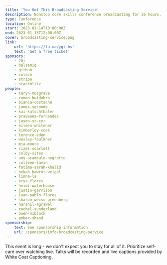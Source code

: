 ```yaml
---
title: 'You Got This Broadcasting Service'
description: Nonstop core skills conference broadcasting for 26 hours.
type: Conference
location: Online
start: 2023-01-14T10:00:00Z
end: 2023-01-15T12:00:00Z
cover: broadcasting-service.png
link:
    url: 'https://lu.ma/ygt-bs'
    text: 'Get a free ticket'
sponsors:
    - 20i
    - balsamiq
    - github
    - solace
    - stripe
    - stackblitz
people:
    - taryn-musgrave
    - ramon-huidobro
    - bianca-costache
    - james-seconde
    - kai-katschthaler
    - praveena-fernandes
    - jason-st-cyr
    - eileen-whitener
    - kimberley-cook
    - terence-eden
    - wesley-faulkner
    - mia-moore
    - rizel-scarlett
    - colby-sites
    - amy-arambulo-negrette
    - colleen-lavin
    - fatima-sarah-khalid
    - bekah-hawrot-weigel
    - linna-la
    - krys-flores
    - heidi-waterhouse
    - justin-garrison
    - juan-pablo-flores
    - sharon-weiss-greenberg
    - harshil-agrawal
    - rachel-sunderland
    - owen-niblock
    - amber-shand
sponsorship: 
    text: See sponsorship information
    url: /sponsors/info/broadcasting-service
---
```


This event is long - we don't expect you to stay for all of it. Prioritize self-care over watching live. Talks will be recorded and live captions provided by White Coat Captioning.

<event-session 
  title="Welcome to You Got This Broadcasting Service"
  start="2023-01-14T10:00:00.000+00:00">
</event-session>

<event-session 
  title="Language And Cultural Inclusivity At Work"
  start="2023-01-14T10:30:00.000+00:00" 
  :speakers='[people["taryn-musgrave"], people["ramon-huidobro"]]'
  description="If you’re working in software, the primary function of your role is to turn human and programming languages into common understanding. As you work with your team and collective members, the way you use human languages around your work can have major impacts, even when we don’t intend it to. Together we’ll explore the cultural basis for how we shape the language we use. Let’s explore how and when to avoid analogies and ambiguous language. By the end of this talk, we hope that you’ll be ready to use the ideas and tips shared to help move towards collective understanding with your team.">
</event-session>

<event-session 
  title="Creating Effective On-Call Workflows"
  start="2023-01-14T11:10:00.000+00:00" 
  :speakers='[people["bianca-costache"]]'
  description="Being on call can be a tiring and thankless task, and while the on-call process depends on each team setup, the on-call pain is the same for everyone. Building sustainable practices is critical in keeping your team positive and productive. This talk will walk you through a data-driven on-call framework that you an apply for your own teams leading to a happier, healthier on-call process. We’ll also reflect on how it works in-practice over a long period. ">
</event-session>
 
<event-session 
  title="Break"
  start="2023-01-14T11:50:00.000+00:00">
</event-session>
 
<event-session 
  title="A Guide To Red Flags In Early Career Roles"
  start="2023-01-14T12:00:00.000+00:00" 
  :speakers='[people["james-seconde"]]'
  description="Your first role in tech is important, and you want to be somewhere supportive that can help you grow as a developer. In this talk, we'll point out some signs to look out for that could mean an employer who is not actually supportive - hopefully saving you from a negative experience.">
</event-session>
 
<event-session 
  title="How to Talk About Mental Health to Combat Stigma"
  start="2023-01-14T12:40:00.000+00:00" 
  :speakers='[people["kai-katschthaler"]]'
  description="In this talk, we will cover how and why openly talking about your mental health positively impacts others, how to share mental health experiences in a respectful way, and how to make it easier and safe for others to share their experiences. Starting a conversation about mental health can create more inclusive environments and workplaces.">
</event-session>
 
<event-session 
  title="Long Break"
  start="2023-01-14T13:20:00.000+00:00">
</event-session>
 
<event-session 
  title="Personal Retrospectives For Self-Guided Managers"
  start="2023-01-14T14:30:00.000+00:00" 
  :speakers='[people["praveena-fernandes"]]'
  description="Leadership often involves wading through tough waters when there's minimal direction and feedback. It especially becomes difficult when feedback is often used as a tool to assess whether you are doing a good job and find areas where you could improve/thrive in the future. Getting quality feedback is hard during the best of times let alone when you are in a position where there's a power imbalance and you may not get honest useful feedback from your team, it is far worse when people above you may not have time to give you actionable feedback for you to be effective in your job. This talk helps equip you with tools to bridge some of that gap when there are seemingly lots to improve on but no clear path ahead and how to find help when there's often none.">
</event-session>
 
<event-session 
  title="Becoming A Leader In Your Team"
  start="2023-01-14T15:10:00.000+00:00" 
  :speakers='[people["jason-st-cyr"]]'
  description="One of the most difficult transitions to make is from being a member of the team, to owning your former teammates performance reviews. It is awkward. It is stressful. And you can do it! In this session, we'll take a look at the challenges of making this transition and how you can face them head on. Leveraging the years of experience I've built up, you can learn from my healthy backlog of failures, poor decisions, and generally bad ideas. These mistakes were what helped me to learn, and now you can too!">
</event-session>
 
<event-session 
  title="Break"
  start="2023-01-14T15:50:00.000+00:00">
</event-session>
 
<event-session 
  title="Building Community In A Remote/Hybrid Workplace"
  start="2023-01-14T16:00:00.000+00:00" 
  :speakers='[people["eileen-whitener"]]'
  description="The Covid-19 pandemic and global economic trends like the 'Great Reshuffle' have led to a more remote and less-tenured workforce in many organizations. Especially for those who started new jobs recently or have made the switch to remote or hybrid workplaces, it can sometimes feel difficult to cultivate a sense of community. In this talk, we will consider why it's helpful to take charge of building connections yourself and explore a variety of tactics for participating in and cultivating community in your workplace.">
</event-session>
 
<event-session 
  title="Embracing Failure As Personal Growth"
  start="2023-01-14T16:40:00.000+00:00" 
  :speakers='[people["kimberley-cook"]]'
  description="Failure is scary! Even the idea of failing is scary. But making mistakes is the key to growth and strength. Once we accept that we all have failures, we can let go of living perfectly, and instead, embrace the present. In this talk, Kimberley will talk about why failures are super important, she'll share examples from both her own career and the biggest names in tech.">
</event-session>
 
<event-session 
  title="Overcoming Bloggers' Block"
  start="2023-01-14T17:20:00.000+00:00" 
  :speakers='[people["terence-eden"]]'
  description="You know that you have good ideas. You've found some really interesting solutions to difficult problems. But when it comes to writing them down for others to read... you just can't get the words out. In this talk, experienced blogger Terence Eden will step you through how to get your thoughts onto the screen. You'll get tips on how to make writing easier. You'll learn how to become comfortable publishing your thoughts. You'll also discover how to generate new ideas of things to write about. If you've never blogged before - this talk is for you. If you used to blog but stopped - this talk is for you. If you just want some tips on how to keep going - this talk is also for you.">
</event-session>
 
<event-session 
  title="Long Break"
  start="2023-01-14T18:00:00.000+00:00">
</event-session>
 
<event-session 
  title="Welcome Back To You Got This Broadcasting Service"
  start="2023-01-14T19:00:00.000+00:00">
</event-session>
 
<event-session 
  title="Doing Due Dilligence On Your Next Employer"
  start="2023-01-14T19:30:00.000+00:00" 
  :speakers='[people["wesley-faulkner"]]'
  description="Applying for new jobs is not only a process of convincing a new employer to hire you, but also a chance to make sure it’s a happy and healthy place to spend your time. In this talk, we’ll discuss what to ask to determine the kind of employer you’re talking to, what to look out for, and how to close the gap between expectation and reality.">
</event-session>
 
<event-session 
  title="Adapting to Ever-Evolving Language"
  start="2023-01-14T20:10:00.000+00:00"
  :speakers='[people["mia-moore"]]'
  description="Respect and inclusion are key to a collaborative, healthy work environment, and that’s made harder by the fact that language, especially around gender and sexuality, evolves so quickly. In this talk, we’ll go through some examples of more gender-inclusive language, methods for practicing, and strategies for rolling with the punches when we make mistakes. By the end of the talk, you’ll feel confident in navigating the changing language around gender and sexuality.">
</event-session>
 
<event-session 
  title="Break"
  start="2023-01-14T20:50:00.000+00:00">
</event-session>
 
<event-session 
  title="What Does It Mean To Really Learn In Public?"
  start="2023-01-14T21:00:00.000+00:00" 
  :speakers='[people["rizel-scarlett"]]'
  description="You don’t need to be an expert to share what you know. In fact, learning in public is a fantastic tool to build relationships, network, and a career. In this talk, we’ll discuss how and when to share your learning journey through open source, social media, and finding community through public speaking.">
</event-session>
 
<event-session 
  title="Maintaining The Joy Of Programming With Help From Bob Ross"
  start="2023-01-14T21:40:00.000+00:00" 
  :speakers='[people["colby-sites"]]'
  description="Programming can often go from fulfilling skill to burnout-inducing drudgery. In this talk, I'll be going over some of the lessons Bob Ross taught me at a critical turning point in my career that helped me expand my view beyond the narrow, high-pressure box I had created for coding. This talk aimed at software engineers in their first few jobs and experienced coders for which software has become a lifeless chore rather than a creative expression.">
</event-session>
 
<event-session 
  title="Long Break"
  start="2023-01-14T22:20:00.000+00:00">
</event-session>
 
<event-session 
  title="Mentoring Interns Wherever They Are"
  start="2023-01-14T23:30:00.000+00:00" 
  :speakers='[people["amy-arambulo-negrette"]]'
  description="The first few years in any new career is daunting. It can feel isolating and overwhelming if there isn't someone to shadow or tap on the shoulder when things get hard. However, you don't know what you don't know. This is made further complicated with remote office culture and navigating teams spread over different time zones and different cultures and markets. Teams need to be intentional in how they onboard these new hires. We will walkthrough the strategies to establish good remote workflows and communication. This talk is for anyone with interns and junior contributors on their team. I also aim to help new hires make sure they know what they need to know when starting out in their new roles.">
</event-session>
 
<event-session 
  title="A People Pleaser's Guide to Salary Negotiation"
  start="2023-01-15T00:10:00.000+00:00" 
  :speakers='[people["colleen-lavin"]]'
  description="Negotiating salaries is hard. It's harder if you have a pathological need for people to like you. If you don't negotiate you will fall behind your peers and won't reach your full earning potential. This talk demystifies negotiation and empowers the attendees to earn as much as their peers while staying true to their personality. This talk is for people who can't sleep at night because they accidentally said something borderline rude three years ago and still feel bad about it. ">
</event-session>
 
<event-session 
  title="Break"
  start="2023-01-15T00:50:00.000+00:00">
</event-session>
 
<event-session 
  title="Creating Your Career Narrative"
  start="2023-01-15T01:00:00.000+00:00" 
  :speakers='[people["fatima-sarah-khalid"]]'
  description="In literature, the protagonist's journey depicts a sequence of thematic events that lead to a hero discovering their calling and going on a journey -  saving the world or training a dragon. We can use the stages of the Hero's Journey to craft our own stories as developers, from finding our passion, understanding our strengths and weaknesses, planning a trajectory for growth, and sharing our stories. A personal narrative inspires confidence and helps individuals share their contributions, motivations, and aspirations in interviews, networking, or when looking for new opportunities. In this talk, we'll go through the process of crafting our own stories and highlighting the parts of the journey that make us set us apart. ">
</event-session>
 
<event-session 
  title="How To Apologize"
  start="2023-01-15T01:40:00.000+00:00" 
  :speakers='[people["bekah-hawrot-weigel"]]'
  description="Sometimes apologies don't quite *feel* right, and it can be hard to figure out why. Often, it's because they weren't really apologies; they were performances made to deflect responsibility, excuse away behavior, and with the hopes of calming negative feelings. Whether you've received one of these types or given them yourself, this talk will allow you to recognize what makes a good and authentic apology and how to construct one yourself. ">
</event-session>
 
<event-session 
  title="Writing An Effective Tech Spec"
  start="2023-01-15T02:20:00.000+00:00" 
  :speakers='[people["linna-la"]]'
  description="While most people associate software engineering with writing code, figuring out what to build and how to do it is half the battle. Tech specs are an invaluable tool for clarifying ambiguity and keeping teams focused on a common goal. This talk will go through what makes a tech spec useful, the general anatomy of a tech spec, and how to tailor one to fit your team’s unique needs. This talk is for software engineers new to leading projects, as well as experienced engineers looking to introduce or rethink their technical planning process.">
</event-session>
 
<event-session 
  title="Long Break"
  start="2023-01-15T03:00:00.000+00:00">
</event-session>
 
<event-session 
  title="Highlights From The You Got This Library"
  description="We'll be playing back some of our all-time favorite talks from previous events."
  start="2023-01-15T04:00:00.000+00:00">
</event-session>
 
<event-session 
  title="Welcome Back To You Got This Broadcasting Service"
  start="2023-01-15T05:00:00.000+00:00">
</event-session>
 
<event-session 
  title="Parenthood Hacks To Improve Your Career"
  start="2023-01-15T05:30:00.000+00:00" 
  :speakers='[people["krys-flores"]]'
  description="Parenthood is often presented as a limiting factor in a successful career, but that simply isn’t true. In this talk, Krys will present some life hacks that demonstrate how parenthood can help you level up your professional game. This talk is for any engineers who are parents or are thinking about becoming a parent!">
</event-session>
 
<event-session 
  title="Preparing To Break Up With Your Employer"
  start="2023-01-15T06:10:00.000+00:00" 
  :speakers='[people["heidi-waterhouse"]]'
  description="When you break up with a person, you have pretty common set of steps to follow - returning hoodies, splitting up household goods, eating the ice cream of sadness. But what are you supposed to do when you break up with an employer? In this talk, we'll explore what you need to think about before the hard discussions, what you should be ready to do, and how to leave with as much dignity and good-will as possible. The target audience is people who are trying to get better at this very painful experience without throwing their barista apron.">
</event-session>
 
<event-session 
  title="Break"
  start="2023-01-15T06:50:00.000+00:00">
</event-session>
 
<event-session 
  title="How To Tell Better Stories"
  start="2023-01-15T07:00:00.000+00:00" 
  :speakers='[people["justin-garrison"]]'
  description="We all claim to be story tellers, but not many of us know the fundamentals of story telling. Sr. Developer Advocate, Justin Garrison, has worked with some of the best story tellers in the world at Disney and is obsessed with the art of story telling and how it affects our lives. In this session, he’ll discuss story structure, how to find great stories, and what you should avoid when telling your stories.">
</event-session>
 
<event-session 
  title="Strategies For Cross-Cultural Workplaces"
  start="2023-01-15T07:40:00.000+00:00" 
  :speakers='[people["juan-pablo-flores"]]'
  description="Different values, beliefs and behaviors have a strong impact on the way we work and relate with others. Though these differences become more celebrated, there might be misunderstandings within teams that, managed poorly, have a negative effect. Understanding how these interactions play a role at work has become even more important as companies hire more diverse candidates but, how can we create diverse work environments that support individual differences? In this talk, we will review key cultural characteristics that influence the way we communicate, work and relate with others in the workplace. In the end, we’ll provide strategies the viewer can implement with their teams to create welcoming environments and promote overall success of team members without losing their cultural identity.">
</event-session>
 
<event-session 
  title="Break"
  start="2023-01-15T08:20:00.000+00:00">
</event-session>
 
<event-session 
  title="How To Authentically Maintain Professional Relationships"
  start="2023-01-15T08:30:00.000+00:00" 
  :speakers='[people["sharon-weiss-greenberg"]]'
  description="If you want to move up the ladder, finish that project, land that job, secure funding or accomplish just about anything, you need relationships. The ability to network and meaningfully continue relationships is the difference between growing and thinking and doing more and bigger, and having a larger impact or not. In this talk, we’ll cover how to take your relationships and meaningfully and authentically maintain them.">
</event-session>
 
<event-session 
  title="An Introvert's Guide To Networking"
  start="2023-01-15T09:10:00.000+00:00" 
  :speakers='[people["harshil-agrawal"]]'
  description="Networking is a key part of your professional journey. It can benefit one in several ways - from getting job referrals to making new friends! However, as introverts, networking can get challenging. You may feel shy or may find it difficult to start a conversation. In this talk, we’ll cover a framework you can use to overcome the fear of networking and build long-lasting and meaningful relationships.">
</event-session>
 
<event-session 
  title="Break"
  start="2023-01-15T09:50:00.000+00:00">
</event-session>
 
<event-session 
  title="Navigating The World of Tech As A Non-Developer"
  start="2023-01-15T10:00:00.000+00:00" 
  :speakers='[people["rachel-sunderland"]]'
  description="So you've landed your first role in tech - congrats! But, now you're suddenly sat in jargon-filled meetings and you don't know where to start. In this talk we will explore how to learn on the job, remain authentic, and not succumb to imposter syndrome. This talk is perfect for non-developers in the tech industry.">
</event-session>
 
<event-session 
  title="Navigating Different Communication Styles"
  start="2023-01-15T10:40:00.000+00:00" 
  :speakers='[people["owen-niblock"]]'
  description="Everyone communicates differently, this is especially pronounced for neurodivergent people who may struggle with social interaction. We can support those around us by learning about these different styles of communication, adapting our approached and operating with kindness towards others. In this talk, we will look at various different aspects of communication differences and suggest some ways you can help yourself and help others communicate more effectively. This talk is for people who struggle with communication with others and for managers who want to learn how to support neurodivergent employees.">
</event-session>
 
<event-session 
  title="How To Quit With Confidence"
  start="2023-01-15T11:20:00.000+00:00" 
  :speakers='[people["amber-shand"]]'
  description="Quitting a job, situation, or habit can be daunting, anxiety inducing, and sometimes even isolating. It is time that we get used to this feeling of discomfort and learn when and how to quit with confidence. In this talk, we will learn the 5 step plan to quit with confidence. This talk is for those looking to quit, but something is holding them back from taking action on it. ">
</event-session>
 
<event-session 
  title="Farewell from You Got This Broadcasting Service"
  start="2023-01-15T12:00:00.000+00:00">
</event-session> 
